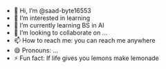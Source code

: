 - 👋 Hi, I’m @saad-byte16553
- 👀 I’m interested in learning
- 🌱 I’m currently learning BS in AI
- 💞️ I’m looking to collaborate on ...
- 📫 How to reach me: you can reach me anywhere
- 😄 Pronouns: ...
- ⚡ Fun fact: If life gives you lemons make lemonade

<!---
saad-byte16553/saad-byte16553 is a ✨ special ✨ repository because its `README.md` (this file) appears on your GitHub profile.
You can click the Preview link to take a look at your changes.
--->
